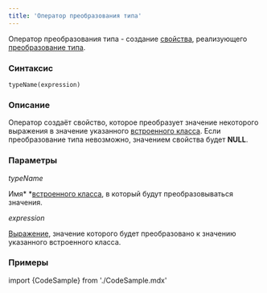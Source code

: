 ```yaml
---
title: 'Оператор преобразования типа'
---
```


Оператор преобразования типа - создание [свойства](Properties.md), реализующего [преобразование типа](Type_conversion.md).

### Синтаксис

    typeName(expression) 

### Описание

Оператор создаёт свойство, которое преобразует значение некоторого выражения в значение указанного [встроенного класса](Built-in_classes.md). Если преобразование типа невозможно, значением свойства будет **NULL**.

### Параметры

*typeName*

Имя* *[встроенного класса](Built-in_classes.md), в который будут преобразовываться значения.

*expression*

[Выражение](Expression.md), значение которого будет преобразовано к значению указанного встроенного класса.

### Примеры


import {CodeSample} from './CodeSample.mdx'

<CodeSample url="https://ru-documentation.lsfusion.org/sample?file=OperatorPropertySample&block=explicitcast"/>

